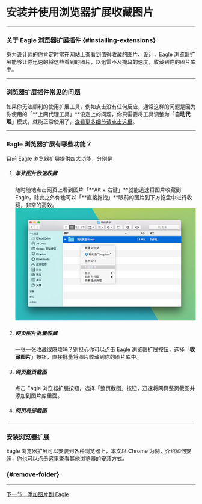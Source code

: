 # 安装并使用浏览器扩展收藏图片

---

### 关于 Eagle 浏览器扩展插件 {#installing-extensions}

身为设计师的你肯定时常在网站上查看到值得收藏的图片、设计，Eagle 浏览器扩展能够让你迅速的将这些看到的图片，以迅雷不及掩耳的速度，收藏到你的图片库中。

---

### 浏览器扩展插件常见的问题

如果你无法顺利的使用扩展工具，例如点击没有任何反应，通常这样的问题是因为你使用的「**上网代理工具」**设定上的问题，你只需要将工具调整为「**自动代理**」模式，就能正常使用了，[查看更多细节请点击这里](/faq.md)。

---

### Eagle 浏览器扩展有哪些功能？

目前 Eagle 浏览器扩展提供四大功能，分别是

1. ##### 单张图片秒速收藏

   随时随地点击网页上看到图片「**Alt + 右键」**就能迅速将图片收藏到 Eagle，除此之外你也可以「**直接拖拽」**眼前的图片到下方拖盘中进行收藏，非常的高效。  
   ![](/assets/backup-step-2.png)

2. ##### 网页图片批量收藏

   一张一张收藏很麻烦吗？别担心你可以点击 Eagle 浏览器扩展按钮，选择「**收藏图片**」按钮，直接批量将图片收藏到你的图片库中。

3. ##### 网页整页截图

   点击 Eagle 浏览器扩展按钮，选择「整页截图」按钮，迅速将网页整页截图并添加到图片库里面。

4. ##### 网页局部截图

---

### 安装浏览器扩展

Eagle 浏览器扩展可以安装到各种浏览器上，本文以 Chrome 为例，介绍如何安装，你也可以点击这里查看其他浏览器的安装方式。

###  {#remove-folder}

---

[下一节：添加图片到 Eagle](/add-images.md)

